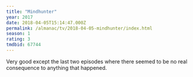 ```yaml
---
title: "Mindhunter"
year: 2017
date: 2018-04-05T15:14:47.000Z
permalink: /almanac/tv/2018-04-05-mindhunter/index.html
season: 1
rating: 3
tmdbid: 67744
---
```


Very good except the last two episodes where there seemed to be no real consequence to anything that happened.